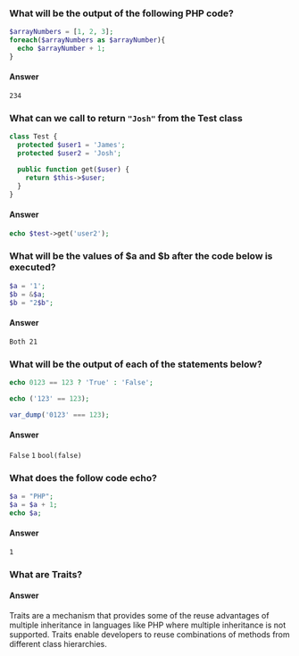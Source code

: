 ### What will be the output of the following PHP code?

```php
$arrayNumbers = [1, 2, 3];
foreach($arrayNumbers as $arrayNumber){
  echo $arrayNumber + 1;
}
```

#### Answer
`234`

### What can we call to return `"Josh"` from the Test class
```php
class Test {
  protected $user1 = 'James';
  protected $user2 = 'Josh';

  public function get($user) {
    return $this->$user;
  }
}
```

#### Answer
```php
echo $test->get('user2');
```

### What will be the values of $a and $b after the code below is executed?

```php
$a = '1';
$b = &$a;
$b = "2$b";
```
#### Answer
`Both 21`

### What will be the output of each of the statements below?

```php
echo 0123 == 123 ? 'True' : 'False';

echo ('123' == 123);

var_dump('0123' === 123);
```

#### Answer

`False`
`1`
`bool(false)`


### What does the follow code echo?

```php
$a = "PHP";
$a = $a + 1;
echo $a;
```
#### Answer
`1`

### What are Traits?

#### Answer
Traits are a mechanism that provides some of the reuse advantages of multiple inheritance in languages like PHP where multiple inheritance is not supported. Traits enable developers to reuse combinations of methods from different class hierarchies.
